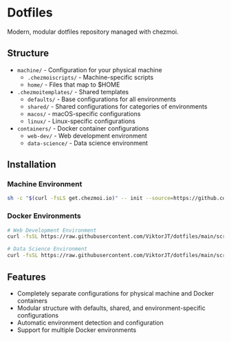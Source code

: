 # Dotfiles

Modern, modular dotfiles repository managed with chezmoi.

## Structure

- `machine/` - Configuration for your physical machine
  - `.chezmoiscripts/` - Machine-specific scripts
  - `home/` - Files that map to $HOME
- `.chezmoitemplates/` - Shared templates
  - `defaults/` - Base configurations for all environments
  - `shared/` - Shared configurations for categories of environments
  - `macos/` - macOS-specific configurations
  - `linux/` - Linux-specific configurations
- `containers/` - Docker container configurations
  - `web-dev/` - Web development environment
  - `data-science/` - Data science environment

## Installation

### Machine Environment

```bash
sh -c "$(curl -fsLS get.chezmoi.io)" -- init --source=https://github.com/ViktorJT/dotfiles.git/machine --apply
```

### Docker Environments

```bash
# Web Development Environment
curl -fsSL https://raw.githubusercontent.com/ViktorJT/dotfiles/main/scripts/setup-container.sh | bash -s -- web-dev

# Data Science Environment
curl -fsSL https://raw.githubusercontent.com/ViktorJT/dotfiles/main/scripts/setup-container.sh | bash -s -- data-science
```

## Features

- Completely separate configurations for physical machine and Docker containers
- Modular structure with defaults, shared, and environment-specific configurations
- Automatic environment detection and configuration
- Support for multiple Docker environments

